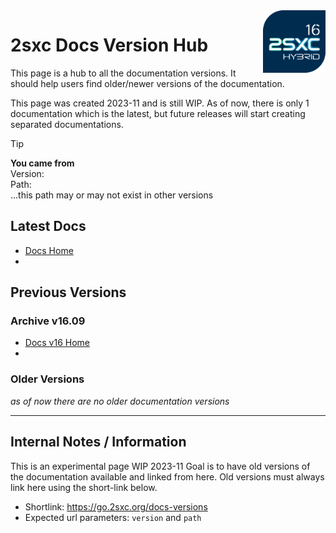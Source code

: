 <img src="assets/logos/vcurrent/500.png" width="100px" align="right" class="float-end">

<script>
  // get url parameters version and path
  var urlParams = new URLSearchParams(window.location.search);
  var version = urlParams.get('version');
  var path = urlParams.get('path');
</script>

# 2sxc Docs Version Hub

This page is a hub to all the documentation versions.
It should help users find older/newer versions of the documentation.

This page was created 2023-11 and is still WIP.
As of now, there is only 1 documentation which is the latest,
but future releases will start creating separated documentations.

> [!TIP]
> <strong>You came from</strong><br>
> Version: <script>document.write(version);</script><br>
> Path: <code><script>document.write(path);</script></code><br>
> ...this path may or may not exist in other versions


## Latest Docs

* [Docs Home](https://docs.2sxc.org)
* <script>document.write('<a target="_blank" href="https://docs.2sxc.org' + path + '">...with original path <code>' + path + '</code></a>');</script>

## Previous Versions


### Archive v16.09

* [Docs v16 Home](https://v16.docs.2sxc.org)
* <script>document.write('<a target="_blank" href="https://v16.docs.2sxc.org' + path + '">...with original path <code>' + path + '</code></a>');</script>


### Older Versions

_as of now there are no older documentation versions_

---

## Internal Notes / Information

This is an experimental page WIP 2023-11
Goal is to have old versions of the documentation available and linked from here.
Old versions must always link here using the short-link below.

* Shortlink: <https://go.2sxc.org/docs-versions>
* Expected url parameters: `version` and `path`
